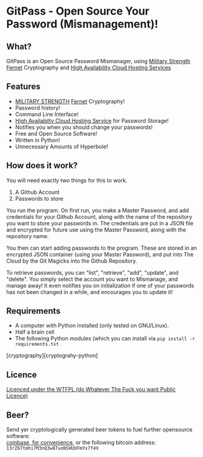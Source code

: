 # GitPass - Open Source Your Password (Mismanagement)!

## What?
GitPass is an Open Source Password Mismanager, using [Military Strength][charlatan] [Fernet][Fernet] Cryptography and [High Availability Cloud Hosting Services][bullshit] 

## Features
* [MILITARY STRENGTH][charlatan] [Fernet][Fernet] Cryptography!
* Password history!
* Command Line Interface!
* [High Availabilty Cloud Hosting Service][bullshit] for Password Storage!
* Notifies you when you should change your passwords!
* Free and Open Source Software!
* Written in Python!
* Unnecessary Amounts of Hyperbole!

## How does it work?
You will need exactly two things for this to work.

1. A Github Account
2. Passwords to store

You run the program. On first run, you make a Master Password, and add credentials for your Github Account, along with the name of the repository you want to store your passwords in. The credentials are put in a JSON file and encrypted for future use using the Master Password, along with the repository name.

You then can start adding passwords to the program. These are stored in an encrypted JSON container (using your Master Password), and put into The Cloud by the Git Magicks into the Github Repository.

To retrieve passwords, you can "list", "retrieve", "add", "update", and "delete". You simply select the account you want to Mismanage, and manage away! It even notifies you on initialization if one of your passwords has not been changed in a while, and encourages you to update it!

## Requirements
* A computer with Python installed (only tested on GNU/Linux).
* Half a brain cell
* The following Python modules (which you can install via `pip install -r requirements.txt`

[cryptography][cryptograhy-python]

## Licence
[Licenced under the WTFPL (do Whatever The Fuck you want Public Licence)][Licence]

## Beer?
Send yer cryptologically generated beer tokens to fuel further opensource software:  
[coinbase, for convenience][coinbase], or the following bitcoin address: `13rZ67tmhi7M3nQ3w87uoNSHUUFmYx7f4V`

[charlatan]: https://raw.githubusercontent.com/0x27/GitPass/master/img/charlatan.jpg
[bullshit]: https://raw.githubusercontent.com/0x27/GitPass/master/img/pure-bullshit.jpg
[Fernet]: https://github.com/fernet/spec/
[cryptography]: https://cryptography.io/en/latest/
[coinbase]: https://www.coinbase.com/infodox/
[Licence]: http://www.wtfpl.net/txt/copying/
